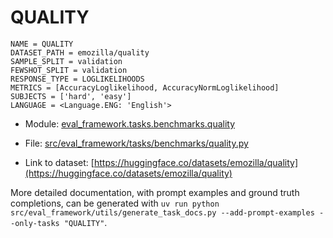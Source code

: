 # QUALITY

````
NAME = QUALITY
DATASET_PATH = emozilla/quality
SAMPLE_SPLIT = validation
FEWSHOT_SPLIT = validation
RESPONSE_TYPE = LOGLIKELIHOODS
METRICS = [AccuracyLoglikelihood, AccuracyNormLoglikelihood]
SUBJECTS = ['hard', 'easy']
LANGUAGE = <Language.ENG: 'English'>
````

- Module: [eval_framework.tasks.benchmarks.quality](eval_framework.tasks.benchmarks.quality)

- File: [src/eval_framework/tasks/benchmarks/quality.py](../../src/eval_framework/tasks/benchmarks/quality.py)

- Link to dataset: [https://huggingface.co/datasets/emozilla/quality](https://huggingface.co/datasets/emozilla/quality)

More detailed documentation, with prompt examples and ground truth completions, can be generated with `uv run python src/eval_framework/utils/generate_task_docs.py --add-prompt-examples --only-tasks "QUALITY"`.
